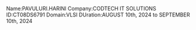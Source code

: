 Name:PAVULURI.HARINI 
Company:CODTECH IT SOLUTIONS 
ID:CT08DS6791 
Domain:VLSI 
DUration:AUGUST 10th, 2024 to SEPTEMBER 10th, 2024
